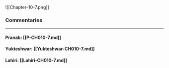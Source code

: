 ![[Chapter-10-7.png]]

### Commentaries

---

#### Pranab: [[P-CH010-7.md]]

#### Yukteshwar: [[Yukteshwar-CH010-7.md]]

#### Lahiri: [[Lahiri-CH010-7.md]]
